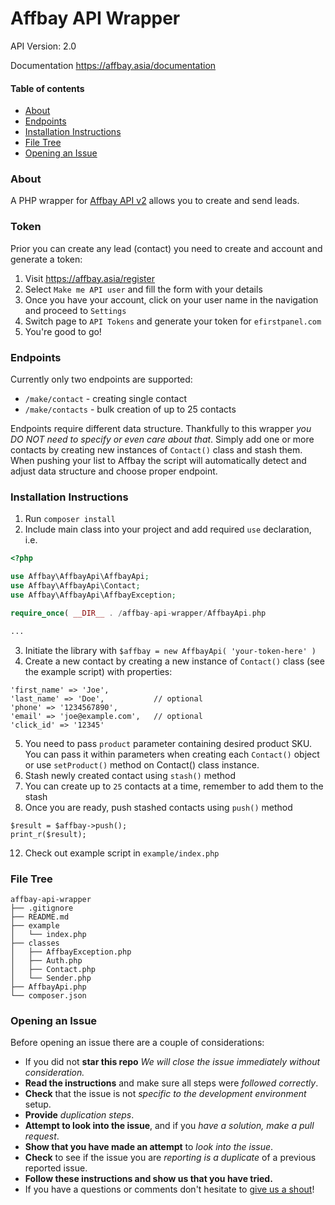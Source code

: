 #   Affbay API Wrapper
API Version: 2.0

Documentation https://affbay.asia/documentation

#### Table of contents
- [About](#about)
- [Endpoints](#endpoints)
- [Installation Instructions](#installation-instructions)
- [File Tree](#file-tree)
- [Opening an Issue](#opening-an-issue)

### About
A PHP wrapper for [Affbay API v2](https://affbay.asia) allows you to create and send leads.

### Token
Prior you can create any lead (contact) you need to create and account and generate a token:

1. Visit https://affbay.asia/register
2. Select ```Make me API user``` and fill the form with your details
3. Once you have your account, click on your user name in the navigation and proceed to ```Settings```
4. Switch page to ```API Tokens``` and generate your token for ```efirstpanel.com```
5. You're good to go!

### Endpoints
Currently only two endpoints are supported:

* ```/make/contact``` - creating single contact
* ```/make/contacts``` - bulk creation of up to 25 contacts

Endpoints require different data structure. Thankfully to this wrapper *you DO NOT need to specify or even care about that*. Simply add one or more contacts by creating new instances of ```Contact()``` class and stash them. When pushing your list to Affbay the script will automatically detect and adjust data structure and choose proper endpoint.

### Installation Instructions
1. Run `composer install`
2. Include main class into your project and add required ```use``` declaration, i.e.
```php
<?php

use Affbay\AffbayApi\AffbayApi;
use Affbay\AffbayApi\Contact;
use Affbay\AffbayApi\AffbayException;

require_once( __DIR__ . /affbay-api-wrapper/AffbayApi.php

...
```
3. Initiate the library with ```$affbay = new AffbayApi( 'your-token-here' )```
4. Create a new contact by creating a new instance of ```Contact()``` class (see the example script) with properties:
```        
'first_name' => 'Joe',
'last_name' => 'Doe',           // optional
'phone' => '1234567890',
'email' => 'joe@example.com',   // optional
'click_id' => '12345'
```
5. You need to pass `product` parameter containing desired product SKU. You can pass it within parameters when creating each ```Contact()``` object or use ```setProduct()``` method on Contact() class instance.
5. Stash newly created contact using ```stash()``` method
6. You can create up to ```25``` contacts at a time, remember to add them to the stash
6. Once you are ready, push stashed contacts using ```push()``` method
```
$result = $affbay->push();
print_r($result);
```
12. Check out example script in ```example/index.php```

### File Tree
```
affbay-api-wrapper
├── .gitignore
├── README.md
├── example
│   └── index.php
├── classes
│   ├── AffbayException.php
│   ├── Auth.php
│   ├── Contact.php
│   └── Sender.php
├── AffbayApi.php
└── composer.json
```

### Opening an Issue
Before opening an issue there are a couple of considerations:
* If you did not **star this repo** *We will close the issue immediately without consideration.*
* **Read the instructions** and make sure all steps were *followed correctly*.
* **Check** that the issue is not *specific to the development environment* setup.
* **Provide** *duplication steps*.
* **Attempt to look into the issue**, and if you *have a solution, make a pull request*.
* **Show that you have made an attempt** to *look into the issue*.
* **Check** to see if the issue you are *reporting is a duplicate* of a previous reported issue.
* **Follow these instructions and show us that you have tried.**
* If you have a questions or comments don't hesitate to [give us a shout](https://affbay.asia/contact)!
